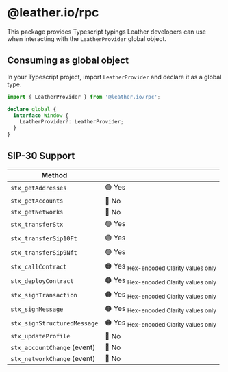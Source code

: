 # @leather.io/rpc

This package provides Typescript typings Leather developers can use when interacting with the `LeatherProvider` global object.

## Consuming as global object

In your Typescript project, import `LeatherProvider` and declare it as a global type.

```ts
import { LeatherProvider } from '@leather.io/rpc';

declare global {
  interface Window {
    LeatherProvider?: LeatherProvider;
  }
}
```

## SIP-30 Support

| Method                      |                                                   |
| --------------------------- | ------------------------------------------------- |
| `stx_getAddresses`          | 🟢 Yes                                            |
| `stx_getAccounts`           | 🔴 No                                             |
| `stx_getNetworks`           | 🔴 No                                             |
| `stx_transferStx`           | 🟢 Yes                                            |
| `stx_transferSip10Ft`       | 🟢 Yes                                            |
| `stx_transferSip9Nft`       | 🟢 Yes                                            |
| `stx_callContract`          | 🟠 Yes <sub>Hex-encoded Clarity values only</sub> |
| `stx_deployContract`        | 🟠 Yes <sub>Hex-encoded Clarity values only</sub> |
| `stx_signTransaction`       | 🟠 Yes <sub>Hex-encoded Clarity values only</sub> |
| `stx_signMessage`           | 🟠 Yes <sub>Hex-encoded Clarity values only</sub> |
| `stx_signStructuredMessage` | 🟠 Yes <sub>Hex-encoded Clarity values only</sub> |
| `stx_updateProfile`         | 🔴 No                                             |
| `stx_accountChange` (event) | 🔴 No                                             |
| `stx_networkChange` (event) | 🔴 No                                             |
